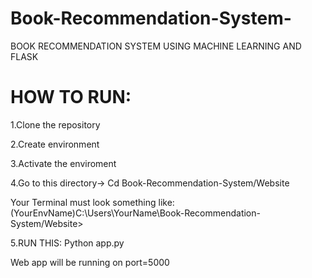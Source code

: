 # Book-Recommendation-System-
BOOK RECOMMENDATION SYSTEM USING MACHINE LEARNING AND FLASK

# HOW TO RUN:
1.Clone the repository

2.Create environment 

3.Activate the enviroment 

4.Go to this directory-> Cd Book-Recommendation-System/Website

Your Terminal must look something like:
(YourEnvName)C:\Users\YourName\Book-Recommendation-System/Website>

5.RUN THIS: Python app.py

Web app will be running on port=5000
